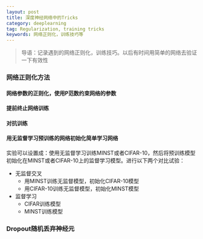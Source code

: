 ```yaml
---
layout: post
title: 深度神经网络中的Tricks
category: deeplearning
tag: Regularization, training tricks
keywords: 网络正则化，训练技巧等
---
```


> 导语：记录遇到的网络正则化，训练技巧。以后有时间用简单的网络去验证一下有效性

### 网络正则化方法

#### 网络参数的正则化，使用P范数约束网络的参数



#### 提前终止网络训练



#### 对抗训练



#### 用无监督学习预训练的网络初始化简单学习网络

实验可以设置成：使用无监督学习训练MINST或者CIFAR-10，然后将预训练模型初始化在MINST或者CIFAR-10上的监督学习模型。进行以下两个对比试验：

+ 无监督交叉
  + 用MINST训练无监督模型，初始化CIFAR-10模型
  + 用CIFAR-10训练无监督模型，初始化MINST模型
+ 监督学习
  + CIFAR训练模型
  + MINST训练模型

### Dropout随机丢弃神经元

